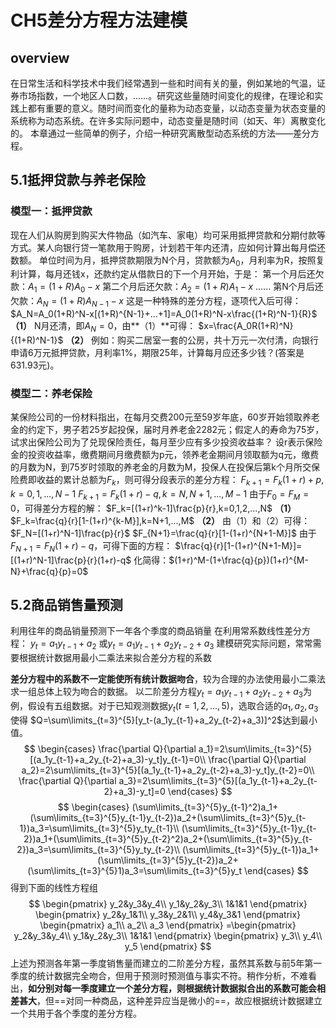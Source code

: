 # CH5差分方程方法建模

## overview

在日常生活和科学技术中我们经常遇到一些和时间有关的量，例如某地的气温，证券市场指数，一个地区人口数，……。研究这些量随时间变化的规律，在理论和实践上都有重要的意义。随时间而变化的量称为动态变量，以动态变量为状态变量的系统称为动态系统。在许多实际问题中，动态变量是随时间（如天、年）离散变化的。
本章通过一些简单的例子，介绍一种研究离散型动态系统的方法——差分方程。

## 5.1抵押贷款与养老保险

### 模型一：抵押贷款

现在人们从购房到购买大件物品（如汽车、家电）均可采用抵押贷款和分期付款等方式。某人向银行贷一笔款用于购房，计划若干年内还清，应如何计算出每月偿还数额。
单位时间为月，抵押贷款期限为N个月，贷款额为$A_0$，月利率为R，按照复利计算，每月还钱x，还款约定从借款日的下一个月开始，于是：
第一个月后还欠款：$A_1=(1+R)A_0-x$
第二个月后还欠款：$A_2=(1+R)A_1-x$
......
第N个月后还欠款：$A_N=(1+R)A_{N-1}-x$
这是一种特殊的差分方程，逐项代入后可得：
$A_N=A_0(1+R)^N-x[(1+R)^{N-1}+...+1]=A_0(1+R)^N-x\frac{(1+R)^N-1}{R}$ **（1）**
N月还清，即$A_N=0$，由**（1）**可得：
$x=\frac{A_0R(1+R)^N}{(1+R)^N-1}$ **（2）**
例如：购买二居室一套的公房，共十万元一次付清，向银行申请6万元抵押贷款，月利率1%，期限25年，计算每月应还多少钱？(答案是631.93元)。

### 模型二：养老保险

某保险公司的一份材料指出，在每月交费200元至59岁年底，60岁开始领取养老金的约定下，男子若25岁起投保，届时月养老金2282元；假定人的寿命为75岁，试求出保险公司为了兑现保险责任，每月至少应有多少投资收益率？
设r表示保险金的投资收益率，缴费期间月缴费额为p元，领养老金期间月领取额为q元，缴费的月数为N，到75岁时领取的养老金的月数为M，投保人在投保后第k个月所交保险费即收益的累计总额为$F_k$，则可得分段表示的差分方程：
$F_{k+1}=F_k(1+r)+p,k=0,1,...,N-1$
$F_{k+1}=F_k(1+r)-q,k=N,N+1,...,M-1$
由于$F_0=F_M=0$，可得差分方程的解：
$F_k=[(1+r)^k-1]\frac{p}{r},k=0,1,2,...,N$ **（1）**
$F_k=\frac{q}{r}[1-(1+r)^{k-M}],k=N+1,...,M$ **（2）**
由（1）和（2）可得：
$F_N=[(1+r)^N-1]\frac{p}{r}$
$F_{N+1}=\frac{q}{r}[1-(1+r)^{N+1-M}]$
由于$F_{N+1}=F_N(1+r)-q$，可得下面的方程：
$\frac{q}{r}[1-(1+r)^{N+1-M}]=[(1+r)^N-1]\frac{p}{r}(1+r)-q$
化简得：$(1+r)^M-(1+\frac{q}{p})(1+r)^{M-N}+\frac{q}{p}=0$

## 5.2商品销售量预测

利用往年的商品销量预测下一年各个季度的商品销量
在利用常系数线性差分方程：
$y_t=a_1y_{t-1}+a_2$
或$y_t=a_1y_{t-1}+a_2y_{t-2}+a_3$
建模研究实际问题，常常需要根据统计数据用最小二乘法来拟合差分方程的系数

**差分方程中的系数不一定能使所有统计数据吻合**，较为合理的办法使用最小二乘法求一组总体上较为吻合的数据。
以二阶差分方程$y_t=a_1y_{t-1}+a_2y_{t-2}+a_3$为例，假设有五组数据。对于已知观测数据$y_t(t=1,2,...,5)$，选取合适的$a_1,a_2,a_3$使得
$Q=\sum\limits_{t=3}^{5}[y_t-(a_1y_{t-1}+a_2y_{t-2}+a_3)]^2$达到最小值。
$$
\begin{cases}
    \frac{\partial Q}{\partial a_1}=2\sum\limits_{t=3}^{5}[(a_1y_{t-1}+a_2y_{t-2}+a_3)-y_t]y_{t-1}=0\\
    \frac{\partial Q}{\partial a_2}=2\sum\limits_{t=3}^{5}[(a_1y_{t-1}+a_2y_{t-2}+a_3)-y_t]y_{t-2}=0\\
    \frac{\partial Q}{\partial a_3}=2\sum\limits_{t=3}^{5}[(a_1y_{t-1}+a_2y_{t-2}+a_3)-y_t]=0
\end{cases}
$$
$$
\begin{cases}
    (\sum\limits_{t=3}^{5}y_{t-1}^2)a_1+(\sum\limits_{t=3}^{5}y_{t-1}y_{t-2})a_2+(\sum\limits_{t=3}^{5}y_{t-1})a_3=\sum\limits_{t=3}^{5}y_ty_{t-1}\\
    (\sum\limits_{t=3}^{5}y_{t-1}y_{t-2})a_1+(\sum\limits_{t=3}^{5}y_{t-2}^2)a_2+(\sum\limits_{t=3}^{5}y_{t-2})a_3=\sum\limits_{t=3}^{5}y_ty_{t-2}\\
    (\sum\limits_{t=3}^{5}y_{t-1})a_1+(\sum\limits_{t=3}^{5}y_{t-2})a_2+(\sum\limits_{t=3}^{5}1)a_3=\sum\limits_{t=3}^{5}y_t
\end{cases}
$$
得到下面的线性方程组
$$
\begin{pmatrix}
    y_2&y_3&y_4\\
    y_1&y_2&y_3\\
    1&1&1
\end{pmatrix}
\begin{pmatrix}
    y_2&y_1&1\\
    y_3&y_2&1\\
    y_4&y_3&1
\end{pmatrix}
\begin{pmatrix}
    a_1\\
    a_2\\
    a_3
\end{pmatrix}
=\begin{pmatrix}
    y_2&y_3&y_4\\
    y_1&y_2&y_3\\
    1&1&1
\end{pmatrix}
\begin{pmatrix}
    y_3\\
    y_4\\
    y_5
\end{pmatrix}
$$
上述为预测各年第一季度销售量而建立的二阶差分方程，虽然其系数与前5年第一季度的统计数据完全吻合，但用于预测时预测值与事实不符。稍作分析，不难看出，**如分别对每一季度建立一个差分方程，则根据统计数据拟合出的系数可能会相差甚大**，但==对同一种商品，这种差异应当是微小的==，故应根据统计数据建立一个共用于各个季度的差分方程。